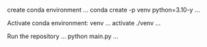create conda environment
...
conda create -p venv python=3.10-y
...

Activate conda environment: venv
...
activate ./venv
...

Run the repository
...
python main.py
...
